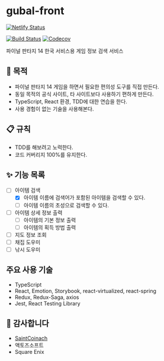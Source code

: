 # gubal-front

[![Netlify Status](https://api.netlify.com/api/v1/badges/d4848bfd-4547-47a1-99d0-7fbc7888c657/deploy-status)](https://app.netlify.com/sites/gubal/deploys)

[![Build Status](https://travis-ci.org/siluat/gubal-front.svg?branch=master)](https://travis-ci.org/siluat/gubal-front)
[![Codecov](https://img.shields.io/codecov/c/github/siluat/gubal-front?token=27n9i6zc7m)](https://codecov.io/gh/siluat/gubal-front)

파이널 판타지 14 한국 서비스용 게임 정보 검색 서비스

## 🚩 목적

- 파이널 판타지 14 게임을 하면서 필요한 편의성 도구를 직접 만든다.
- 동일 목적의 공식 사이트, 타 사이트보다 사용하기 편하게 만든다.
- TypeScript, React 환경, TDD에 대한 연습을 한다.
- 사용 경험이 없는 기술을 사용해본다.

## 📋 규칙

- TDD를 해보려고 노력한다.
- 코드 커버리지 100%를 유지한다.

## ✨ 기능 목록

- [ ] 아이템 검색
  - [x] 아이템 이름에 검색어가 포함된 아이템을 검색할 수 있다.
  - [ ] 아이템 이름의 초성으로 검색할 수 있다.
- [ ] 아이템 상세 정보 출력
  - [ ] 아이템의 기본 정보 출력
  - [ ] 아이템의 획득 방법 출력
- [ ] 지도 정보 조회
- [ ] 채집 도우미
- [ ] 낚시 도우미

## 주요 사용 기술

- TypeScript
- React, Emotion, Storybook, react-virtualized, react-spring
- Redux, Redux-Saga, axios
- Jest, React Testing Library

## 🙏 감사합니다

- [SaintCoinach](https://github.com/ufx/SaintCoinach)
- 액토즈소프트
- Square Enix

